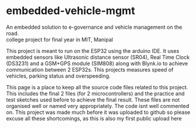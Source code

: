 # embedded-vehicle-mgmt
An embedded solution to e-governance and vehicle management on the road.  
college project for final year in MIT, Manipal    
  
This project is meant to run on the ESP32 using the arduino IDE. It uses embedded sensors like Ultrasonic distance sensor (SR04), Real Time Clock (DS3231) and a GSM+GPS module (SIM808) along with Blynk.io to achieve communication between 2 ESP32s. This projects measures speed of vehicles, parking status and overspeeding. 
  
    
      
        
          
            
              
                
This page is a place to keep all the source code files related to this project. This includes the final 2 files (for 2 microcontrollers) and the practice and test sketches used before to achieve the final result. These files are not organised well or named very appropriately. The code isnt well commented on. This project was made much before it was uploaded to github so please excuse all these shortcomings, as this is also my first public upload here
